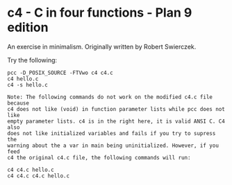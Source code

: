 c4 - C in four functions - Plan 9 edition
=========================================

An exercise in minimalism. Originally written by Robert Swierczek.

Try the following:

    pcc -D_POSIX_SOURCE -FTVwo c4 c4.c
    c4 hello.c
    c4 -s hello.c
    
	Note: The following commands do not work on the modified c4.c file because
	c4 does not like (void) in function parameter lists while pcc does not like
	empty parameter lists. c4 is in the right here,	it is valid ANSI C. C4 also
	does not like initialized variables and fails if you try to supress the
	warning about the a var in main being uninitialized. However, if you feed
	c4 the original c4.c file, the following commands will run:
	
    c4 c4.c hello.c
    c4 c4.c c4.c hello.c
